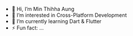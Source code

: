 - 👋 Hi, I’m Min Thihha Aung
- 👀 I’m interested in Cross-Platform Development
- 🌱 I’m currently learning Dart & Flutter
- ⚡ Fun fact: ...
